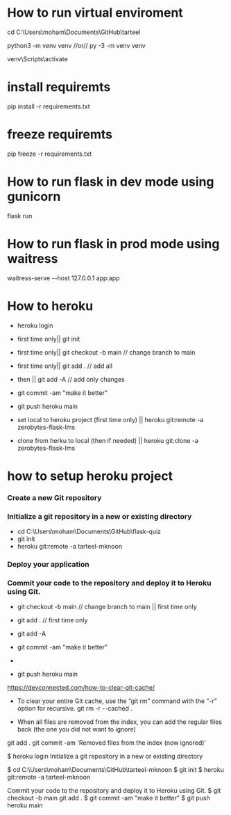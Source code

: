 # How to run virtual enviroment

cd C:\Users\moham\Documents\GitHub\tarteel

python3 -m venv venv
//or//
py -3 -m venv venv

venv\Scripts\activate

# install requiremts
pip install -r requirements.txt

# freeze requiremts
pip freeze -r requirements.txt


# How to run flask in dev mode using gunicorn 
flask run

# How to run flask in prod mode using waitress
waitress-serve --host 127.0.0.1 app:app


# How to heroku

 - heroku login
 - first time only|| git init
 - first time only|| git checkout -b main  // change branch to main
 - first time only|| git add .  // add all
 - then ||  git add -A  // add only changes
 - git commit -am "make it better"
 - git push heroku main

 - set local to heroku project (first time only) || heroku git:remote -a zerobytes-flask-lms
 - clone from herku to local (then if needed) || heroku git:clone -a zerobytes-flask-lms


# how to setup heroku project


### Create a new Git repository
### Initialize a git repository in a new or existing directory

- cd C:\Users\moham\Documents\GitHub\flask-quiz
- git init
- heroku git:remote -a tarteel-mknoon

### Deploy your application
### Commit your code to the repository and deploy it to Heroku using Git.

- git checkout -b main  // change branch to main || first time only
- git add . // first time only

- git add -A
- git commit -am "make it better"
- 
- git push heroku main



https://devconnected.com/how-to-clear-git-cache/
- To clear your entire Git cache, use the “git rm” command with the “-r” option for recursive.
  git rm -r --cached .

- When all files are removed from the index, you can add the regular files back (the one you did not want to ignore)

 git add .
 git commit -am 'Removed files from the index (now ignored)'






$ heroku login
Initialize a git repository in a new or existing directory


$ cd C:\Users\moham\Documents\GitHub\tarteel-mknoon
$ git init
$ heroku git:remote -a tarteel-mknoon




Commit your code to the repository and deploy it to Heroku using Git.
$ git checkout -b main 
git add .
$ git commit -am "make it better"
$ git push heroku main
